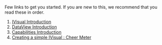 Few links to get you started. If you are new to this, we recommend that you read these in order.

1. [IVisual Introduction](https://github.com/Microsoft/PowerBI-visuals/wiki/IVisual-Introduction)
2. [DataView Introduction](https://github.com/Microsoft/PowerBI-visuals/wiki/DataView-Introduction)
3. [Capabilities Introduction](https://github.com/Microsoft/PowerBI-visuals/wiki/Capabilities-Introduction)
4. [Creating a simple IVisual : Cheer Meter](https://github.com/Microsoft/PowerBI-visuals/wiki/Creating-a-simple-IVisual-:-Cheer-Meter)